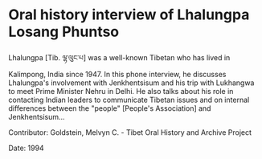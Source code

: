 # Oral history interview of Lhalungpa Losang Phuntso  
Lhalungpa [Tib. ལྷ་ལུང་པ] was a well-known Tibetan who has lived in Kalimpong, India since 1947. In this phone interview, he discusses Lhalungpa's involvement with Jenkhentsisum and his trip with Lukhangwa to meet Prime Minister Nehru in Delhi. He also talks about his role in contacting Indian leaders to communicate Tibetan issues and on internal differences between the "people" [People's Association] and Jenkhentsisum... 

Contributor: Goldstein, Melvyn C. - Tibet Oral History and Archive Project  

Date:
1994  

